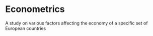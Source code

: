 # Econometrics
A study on various factors affecting the economy of a specific set of European countries
